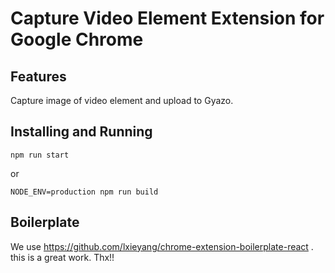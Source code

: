 # Capture Video Element Extension for Google Chrome

## Features
Capture image of video element and upload to Gyazo.

## Installing and Running
```
npm run start
```

or 

```
NODE_ENV=production npm run build
```

## Boilerplate
We use https://github.com/lxieyang/chrome-extension-boilerplate-react . this is a great work. Thx!!
